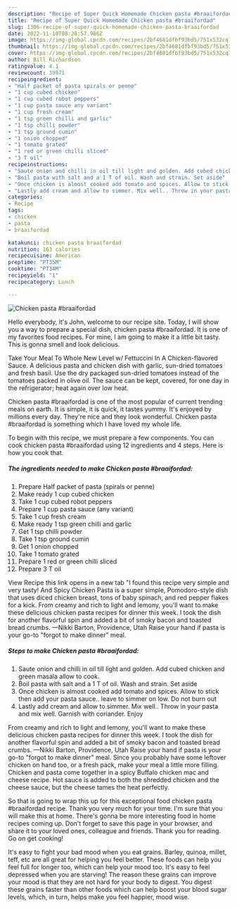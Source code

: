```yaml
---
description: "Recipe of Super Quick Homemade Chicken pasta #braaifordad"
title: "Recipe of Super Quick Homemade Chicken pasta #braaifordad"
slug: 1306-recipe-of-super-quick-homemade-chicken-pasta-braaifordad
date: 2022-11-10T08:28:57.986Z
image: https://img-global.cpcdn.com/recipes/2bf4681dfbf93bd5/751x532cq70/chicken-pasta-braaifordad-recipe-main-photo.jpg
thumbnail: https://img-global.cpcdn.com/recipes/2bf4681dfbf93bd5/751x532cq70/chicken-pasta-braaifordad-recipe-main-photo.jpg
cover: https://img-global.cpcdn.com/recipes/2bf4681dfbf93bd5/751x532cq70/chicken-pasta-braaifordad-recipe-main-photo.jpg
author: Bill Richardson
ratingvalue: 4.1
reviewcount: 39971
recipeingredient:
- "Half packet of pasta spirals or penne"
- "1 cup cubed chicken"
- "1 cup cubed robot peppers"
- "1 cup pasta sauce any variant"
- "1 cup fresh cream"
- "1 tsp green chilli and garlic"
- "1 tsp chilli powder"
- "1 tsp ground cumin"
- "1 onion chopped"
- "1 tomato grated"
- "1 red or green chilli sliced"
- "3 T oil"
recipeinstructions:
- "Saute onion and chilli in oil till light and golden. Add cubed chicken and green masala allow to cook."
- "Boil pasta with salt and a 1 T of oil. Wash and strain. Set aside"
- "Once chicken is almost cooked add tomato and spices. Allow to stick then add your pasta sauce.. leave to simmer on low. Do not burn out"
- "Lastly add cream and allow to simmer. Mix well.. Throw in your pasta and mix well. Garnish with coriander. Enjoy"
categories:
- Recipe
tags:
- chicken
- pasta
- braaifordad

katakunci: chicken pasta braaifordad 
nutrition: 163 calories
recipecuisine: American
preptime: "PT35M"
cooktime: "PT34M"
recipeyield: "1"
recipecategory: Lunch

---
```



![Chicken pasta #braaifordad](https://img-global.cpcdn.com/recipes/2bf4681dfbf93bd5/751x532cq70/chicken-pasta-braaifordad-recipe-main-photo.jpg)

Hello everybody, it's John, welcome to our recipe site. Today, I will show you a way to prepare a special dish, chicken pasta #braaifordad. It is one of my favorites food recipes. For mine, I am going to make it a little bit tasty. This is gonna smell and look delicious.

Take Your Meal To Whole New Level w/ Fettuccini In A Chicken-flavored Sauce. A delicious pasta and chicken dish with garlic, sun-dried tomatoes and fresh basil. Use the dry packaged sun-dried tomatoes instead of the tomatoes packed in olive oil. The sauce can be kept, covered, for one day in the refrigerator; heat again over low heat.

Chicken pasta #braaifordad is one of the most popular of current trending meals on earth. It is simple, it is quick, it tastes yummy. It's enjoyed by millions every day. They're nice and they look wonderful. Chicken pasta #braaifordad is something which I have loved my whole life.


To begin with this recipe, we must prepare a few components. You can cook chicken pasta #braaifordad using 12 ingredients and 4 steps. Here is how you cook that.

<!--inarticleads1-->

##### The ingredients needed to make Chicken pasta #braaifordad:

1. Prepare Half packet of pasta (spirals or penne)
1. Make ready 1 cup cubed chicken
1. Take 1 cup cubed robot peppers
1. Prepare 1 cup pasta sauce (any variant)
1. Take 1 cup fresh cream
1. Make ready 1 tsp green chilli and garlic
1. Get 1 tsp chilli powder
1. Take 1 tsp ground cumin
1. Get 1 onion chopped
1. Take 1 tomato grated
1. Prepare 1 red or green chilli sliced
1. Prepare 3 T oil


View Recipe this link opens in a new tab &#34;I found this recipe very simple and very tasty! And Spicy Chicken Pasta is a super simple, Pomodoro-style dish that uses diced chicken breast, tons of baby spinach, and red pepper flakes for a kick. From creamy and rich to light and lemony, you&#39;ll want to make these delicious chicken pasta recipes for dinner this week. I took the dish for another flavorful spin and added a bit of smoky bacon and toasted bread crumbs. —Nikki Barton, Providence, Utah Raise your hand if pasta is your go-to &#34;forgot to make dinner&#34; meal. 

<!--inarticleads2-->

##### Steps to make Chicken pasta #braaifordad:

1. Saute onion and chilli in oil till light and golden. Add cubed chicken and green masala allow to cook.
1. Boil pasta with salt and a 1 T of oil. Wash and strain. Set aside
1. Once chicken is almost cooked add tomato and spices. Allow to stick then add your pasta sauce.. leave to simmer on low. Do not burn out
1. Lastly add cream and allow to simmer. Mix well.. Throw in your pasta and mix well. Garnish with coriander. Enjoy


From creamy and rich to light and lemony, you&#39;ll want to make these delicious chicken pasta recipes for dinner this week. I took the dish for another flavorful spin and added a bit of smoky bacon and toasted bread crumbs. —Nikki Barton, Providence, Utah Raise your hand if pasta is your go-to &#34;forgot to make dinner&#34; meal. Since you probably have some leftover chicken on hand too, or a fresh pack, make your meal a little more filling. Chicken and pasta come together in a spicy Buffalo chicken mac and cheese recipe. Hot sauce is added to both the shredded chicken and the cheese sauce, but the cheese tames the heat perfectly. 

So that is going to wrap this up for this exceptional food chicken pasta #braaifordad recipe. Thank you very much for your time. I'm sure that you will make this at home. There's gonna be more interesting food in home recipes coming up. Don't forget to save this page in your browser, and share it to your loved ones, colleague and friends. Thank you for reading. Go on get cooking!

It's easy to fight your bad mood when you eat grains. Barley, quinoa, millet, teff, etc are all great for helping you feel better. These foods can help you feel full for longer too, which can help your mood too. It's easy to feel depressed when you are starving! The reason these grains can improve your mood is that they are not hard for your body to digest. You digest these grains faster than other foods which can help boost your blood sugar levels, which, in turn, helps make you feel happier, mood wise.
